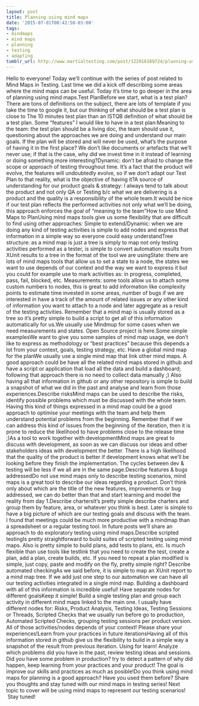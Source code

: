 ```yaml
---
layout: post
title: Planning using mind maps
date: '2015-07-01T00:42:50-03:00'
tags:
- mindmaps
- mind maps
- planning
- testing
- adapting
tumblr_url: http://www.martialtesting.com/post/122916189724/planning-using-mind-maps
---
```

Hello to everyone! Today we’ll continue with the series of post related to Mind Maps in Testing. Last time we did a kick off describing some areas where the mind maps can be useful. Today it’s time to go deeper in the area of planning using mind maps.Test PlanBefore we start, what is a test plan? There are tons of definitions on the subject, there are lots of template if you take the time to google it, but our thinking of what should be a test plan is close to The 10 minutes test plan than an ISTQB definition of what should be a test plan. Some “features” I would like to have in a test plan:Meaning to the team: the test plan should be a living doc, the team should use it, questioning about the approaches we are doing and understand our main goals. If the plan will be stored and will never be used, what’s the purpose of having it in the first place? We don’t like documents or artefacts that we’ll never use; if that is the case, why did we invest time in it instead of learning or doing something more interesting?Dynamic: don’t be afraid to change the scope or approach of testing throughout time. It’s a fact that the product will evolve, the features will undoubtedly evolve, so if we don’t adapt our Test Plan to that reality, what is the objective of having it?A source of understanding for our product goals & strategy: I always tend to talk about the product and not only QA or Testing b/c what we are delivering is a product and the quality is a responsibility of the whole team.It would be nice if our test plan reflects the performed activities not only what we’ll be doing, this approach enforces the goal of “meaning to the team”How to use Mind Maps to PlanUsing mind maps tools give us some flexibility that are difficult to find using other approaches: Simple to extend/Dynamic: when we are doing any kind of testing activities is simple to add nodes and express that information in a simple way so everyone could easy understandTree structure: as a mind map is just a tree is simply to map not only testing activities performed as a tester, is simple to convert automation results from XUnit results to a tree in the format of the tool we are usingState: there are lots of mind maps tools that allow us to set a state to a node, the states we want to use depends of our context and the way we want to express it but you could for example use to mark activities as: in progress, completed, pass, fail, blocked, etc. Measurements: some tools allow us to attach some custom numbers to nodes, this is great to add information like complexity points to estimate time invested in some areas, number of bugs if we are interested in have a track of the amount of related issues or any other kind of information you want to attach to a node and later aggregate as a result of the testing activities. Remember that a mind map is usually stored as a tree so it’s pretty simple to build a script to get all of this information automatically for us.We usually use Mindmup for some cases when we need measurements and states. Open Source project is here.Some simple examplesWe want to give you some samples of mind map usage, we don’t like to express as methodology or “best practices” because this depends a lot from your context, goals, testing strategy, etc. Have a global mind map for the planWe usually use a single mind map that link other mind maps. A good approach could be have all the related mind maps stored in github and have a script or application that load all the data and build a dashboard; following that approach there is no need to collect data manually ;) Also having all that information in github or any other repository is simple to build a snapshot of what we did in the past and analyse and learn from those experiences.Describe risksMind maps can be used to describe the risks, identify possible problems which must be discussed with the whole team. Having this kind of things expressed in a mind map could be a good approach to optimise your meetings with the team and help them understand potential problems from the beginning. Remember that if we can address this kind of issues from the beginning of the iteration, then it is prone to reduce the likelihood to have problems close to the release time ;)As a tool to work together with developmentMind maps are great to discuss with development, as soon as we can discuss our ideas and other stakeholders ideas with development the better. There is a high likelihood that the quality of the product is better if development knows what we’ll be looking before they finish the implementation. The cycles between dev & testing will be less if we all are in the same page.Describe features & bugs addressedDo not use mind maps only to describe testing scenarios, mind maps is a great tool to describe our ideas regarding a product. Don’t think only about which are the title of the new features, improvements or bug addressed, we can do better than that and start learning and model the reality from day 1.Describe chartersIt’s pretty simple describe charters and group them by feature, area, or whatever you think is best. Later is simple to have a big picture of which are our testing goals and discuss with the team. I found that meetings could be much more productive with a mindmap than a spreadsheet or a regular testing tool. In future posts we’ll share an approach to do exploratory testing using mind maps.Describe scripted testingIs pretty straightforward to build suites of scripted testing using mind maps. Also is pretty simple to build plans, add tests to plans, etc. Is much flexible than use tools like testlink that you need to create the test, create a plan, add a plan, create builds, etc. If you need to repeat a plan modified is simple, just copy, paste and modify on the fly, pretty simple right? Describe automated checkingAs we said before, it is simple to map an XUnit report to a mind map tree. If we add just one step to our automation we can have all our testing activities integrated in a single mind map. Building a dashboard with all of this information is incredible useful! Have separate nodes for different goalsKeep it simple! Build a single testing plan and group each activity in different mind maps linked to the main one. I usually have different nodes for: Risks, Product Analysis, Testing Ideas, Testing Sessions or Threads, Scripted Checks that we usually run before go to production, Automated Scripted Checks, grouping testing sessions per product version. All of those activities/nodes depends of your context! Please share your experiences!Learn from your practices in future iterationsHaving all of this information stored in github give us the flexibility to build in a simple way a snapshot of the result from previous iteration. Using for learn! Analyze which problems did you have in the past, review testing ideas and sessions. Did you have some problem in production? try to detect a pattern of why did happen, keep learning from your practices and your product! The goal is improve our skills and practices as much as posible!Do you think using mind maps for planning is a good approach? Have you used them before? Share you thoughts and stay tuned with our mind maps in testing series! Next topic to cover will be using mind maps to represent our testing scenarios!  Stay tuned! 
